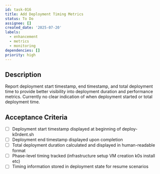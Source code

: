 ```yaml
---
id: task-016
title: Add Deployment Timing Metrics
status: To Do
assignee: []
created_date: '2025-07-20'
labels:
  - enhancement
  - metrics
  - monitoring
dependencies: []
priority: high
---
```


## Description

Report deployment start timestamp, end timestamp, and total deployment time to provide better visibility into deployment duration and performance metrics. Currently no clear indication of when deployment started or total deployment time.

## Acceptance Criteria

- [ ] Deployment start timestamp displayed at beginning of deploy-k0rdent.sh
- [ ] Deployment end timestamp displayed upon completion
- [ ] Total deployment duration calculated and displayed in human-readable format
- [ ] Phase-level timing tracked (infrastructure setup VM creation k0s install etc)
- [ ] Timing information stored in deployment state for resume scenarios
